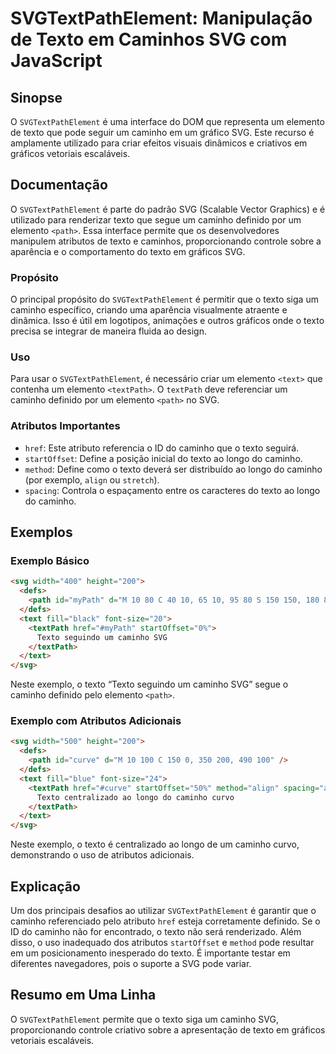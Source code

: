 <!--
Meta Description: # SVGTextPathElement: Manipulação de Texto em Caminhos SVG com JavaScript ## Sinopse O `SVGTextPathElement` é uma interface do DOM que representa um e...
Meta Keywords: texto, caminho, svg, que, svgtextpathelement
-->

# SVGTextPathElement: Manipulação de Texto em Caminhos SVG com JavaScript

## Sinopse
O `SVGTextPathElement` é uma interface do DOM que representa um elemento de texto que pode seguir um caminho em um gráfico SVG. Este recurso é amplamente utilizado para criar efeitos visuais dinâmicos e criativos em gráficos vetoriais escaláveis.

## Documentação
O `SVGTextPathElement` é parte do padrão SVG (Scalable Vector Graphics) e é utilizado para renderizar texto que segue um caminho definido por um elemento `<path>`. Essa interface permite que os desenvolvedores manipulem atributos de texto e caminhos, proporcionando controle sobre a aparência e o comportamento do texto em gráficos SVG.

### Propósito
O principal propósito do `SVGTextPathElement` é permitir que o texto siga um caminho específico, criando uma aparência visualmente atraente e dinâmica. Isso é útil em logotipos, animações e outros gráficos onde o texto precisa se integrar de maneira fluida ao design.

### Uso
Para usar o `SVGTextPathElement`, é necessário criar um elemento `<text>` que contenha um elemento `<textPath>`. O `textPath` deve referenciar um caminho definido por um elemento `<path>` no SVG.

### Atributos Importantes
- `href`: Este atributo referencia o ID do caminho que o texto seguirá.
- `startOffset`: Define a posição inicial do texto ao longo do caminho.
- `method`: Define como o texto deverá ser distribuído ao longo do caminho (por exemplo, `align` ou `stretch`).
- `spacing`: Controla o espaçamento entre os caracteres do texto ao longo do caminho.

## Exemplos

### Exemplo Básico
```html
<svg width="400" height="200">
  <defs>
    <path id="myPath" d="M 10 80 C 40 10, 65 10, 95 80 S 150 150, 180 80" />
  </defs>
  <text fill="black" font-size="20">
    <textPath href="#myPath" startOffset="0%">
      Texto seguindo um caminho SVG
    </textPath>
  </text>
</svg>
```
Neste exemplo, o texto “Texto seguindo um caminho SVG” segue o caminho definido pelo elemento `<path>`.

### Exemplo com Atributos Adicionais
```html
<svg width="500" height="200">
  <defs>
    <path id="curve" d="M 10 100 C 150 0, 350 200, 490 100" />
  </defs>
  <text fill="blue" font-size="24">
    <textPath href="#curve" startOffset="50%" method="align" spacing="auto">
      Texto centralizado ao longo do caminho curvo
    </textPath>
  </text>
</svg>
```
Neste exemplo, o texto é centralizado ao longo de um caminho curvo, demonstrando o uso de atributos adicionais.

## Explicação
Um dos principais desafios ao utilizar `SVGTextPathElement` é garantir que o caminho referenciado pelo atributo `href` esteja corretamente definido. Se o ID do caminho não for encontrado, o texto não será renderizado. Além disso, o uso inadequado dos atributos `startOffset` e `method` pode resultar em um posicionamento inesperado do texto. É importante testar em diferentes navegadores, pois o suporte a SVG pode variar.

## Resumo em Uma Linha
O `SVGTextPathElement` permite que o texto siga um caminho SVG, proporcionando controle criativo sobre a apresentação de texto em gráficos vetoriais escaláveis.